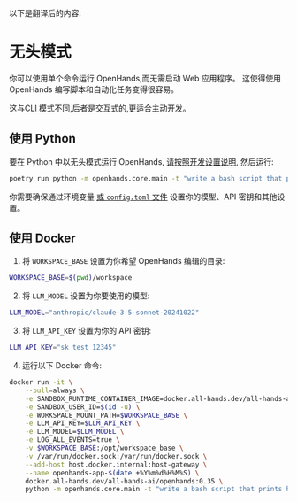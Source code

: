 以下是翻译后的内容:

# 无头模式

你可以使用单个命令运行 OpenHands,而无需启动 Web 应用程序。
这使得使用 OpenHands 编写脚本和自动化任务变得很容易。

这与[CLI 模式](cli-mode)不同,后者是交互式的,更适合主动开发。

## 使用 Python

要在 Python 中以无头模式运行 OpenHands,
[请按照开发设置说明](https://github.com/All-Hands-AI/OpenHands/blob/main/Development.md),
然后运行:

```bash
poetry run python -m openhands.core.main -t "write a bash script that prints hi"
```

你需要确保通过环境变量
[或 `config.toml` 文件](https://github.com/All-Hands-AI/OpenHands/blob/main/config.template.toml)
设置你的模型、API 密钥和其他设置。

## 使用 Docker

1. 将 `WORKSPACE_BASE` 设置为你希望 OpenHands 编辑的目录:

```bash
WORKSPACE_BASE=$(pwd)/workspace
```

2. 将 `LLM_MODEL` 设置为你要使用的模型:

```bash
LLM_MODEL="anthropic/claude-3-5-sonnet-20241022"

```

3. 将 `LLM_API_KEY` 设置为你的 API 密钥:

```bash
LLM_API_KEY="sk_test_12345"
```

4. 运行以下 Docker 命令:

```bash
docker run -it \
    --pull=always \
    -e SANDBOX_RUNTIME_CONTAINER_IMAGE=docker.all-hands.dev/all-hands-ai/runtime:0.35-nikolaik \
    -e SANDBOX_USER_ID=$(id -u) \
    -e WORKSPACE_MOUNT_PATH=$WORKSPACE_BASE \
    -e LLM_API_KEY=$LLM_API_KEY \
    -e LLM_MODEL=$LLM_MODEL \
    -e LOG_ALL_EVENTS=true \
    -v $WORKSPACE_BASE:/opt/workspace_base \
    -v /var/run/docker.sock:/var/run/docker.sock \
    --add-host host.docker.internal:host-gateway \
    --name openhands-app-$(date +%Y%m%d%H%M%S) \
    docker.all-hands.dev/all-hands-ai/openhands:0.35 \
    python -m openhands.core.main -t "write a bash script that prints hi" --no-auto-continue
```
